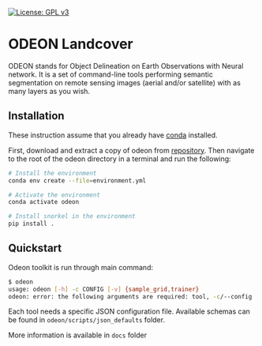 [![License: GPL v3](https://img.shields.io/badge/License-GPLv3-blue.svg)](https://www.gnu.org/licenses/gpl-3.0)

# ODEON Landcover

ODEON stands for Object Delineation on Earth Observations with Neural network.
It is a set of command-line tools performing semantic segmentation on remote
sensing images (aerial and/or satellite) with as many layers as you wish.

## Installation

These instruction assume that you already have [conda](https://conda.io/) installed.

First, download and extract a copy of odeon from [repository](https://gitlab.com/dai-projets/odeon-landcover).
Then navigate to the root of the odeon directory in a terminal and run the following:

```bash
# Install the environment
conda env create --file=environment.yml

# Activate the environment
conda activate odeon

# Install snorkel in the environment
pip install .
```

## Quickstart

Odeon toolkit is run through main command:
```bash
$ odeon
usage: odeon [-h] -c CONFIG [-v] {sample_grid,trainer}
odeon: error: the following arguments are required: tool, -c/--config
```

Each tool needs a specific JSON configuration file. Available schemas can be found in `odeon/scripts/json_defaults` folder.

More information is available in `docs` folder
